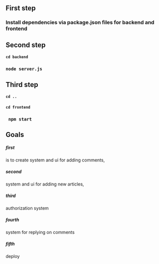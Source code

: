 ## First step
### Install dependencies via package.json files for backend and frontend

## Second step
#### `cd backend`
### `node server.js`

## Third step
#### `cd ..`
#### `cd frontend`
### ` npm start`

## Goals
##### first
 is to create system and ui for adding comments,
  
##### second 
system and ui for adding new articles, 
##### third 
authorization system
##### fourth
system for replying on comments
##### fifth 
deploy